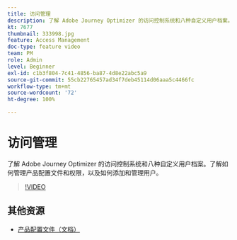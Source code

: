 ```yaml
---
title: 访问管理
description: 了解 Adobe Journey Optimizer 的访问控制系统和八种自定义用户档案。了解如何管理产品配置文件和权限，以及如何添加和管理用户。
kt: 7677
thumbnail: 333998.jpg
feature: Access Management
doc-type: feature video
team: PM
role: Admin
level: Beginner
exl-id: c1b3f804-7c41-4856-ba87-4d8e22abc5a9
source-git-commit: 55cb22765457ad34f7deb45114d06aaa5c4466fc
workflow-type: tm+mt
source-wordcount: '72'
ht-degree: 100%

---
```


# 访问管理

了解 Adobe Journey Optimizer 的访问控制系统和八种自定义用户档案。了解如何管理产品配置文件和权限，以及如何添加和管理用户。

>[!VIDEO](https://video.tv.adobe.com/v/333998?quality=12)

## 其他资源

* [产品配置文件（文档）](https://experienceleague.adobe.com/docs/journey-optimizer/using/administration/ootb-product-profiles.html?lang=zh-Hans)
